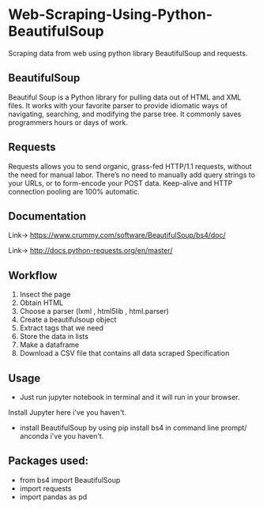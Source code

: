 # Web-Scraping-Using-Python-BeautifulSoup
Scraping data from web using python library BeautifulSoup and requests.
## BeautifulSoup
Beautiful Soup is a Python library for pulling data out of HTML and XML files.
It works with your favorite parser to provide idiomatic ways of navigating, searching, and modifying the parse tree.
It commonly saves programmers hours or days of work.

## Requests
Requests allows you to send organic, grass-fed HTTP/1.1 requests, without the need for manual labor.
There’s no need to manually add query strings to your URLs, or to form-encode your POST data.
Keep-alive and HTTP connection pooling are 100% automatic.

## Documentation
Link-> https://www.crummy.com/software/BeautifulSoup/bs4/doc/

Link-> http://docs.python-requests.org/en/master/

## Workflow
1. Insect the page
2. Obtain HTML
3. Choose a parser (lxml , html5lib , html.parser)
4. Create a beautifulsoup object
5. Extract tags that we need
6. Store the data in lists
7. Make a dataframe
8. Download a CSV file that contains all data scraped
Specification

## Usage
- Just run jupyter notebook in terminal and it will run in your browser.

Install Jupyter here i've you haven't.

- install BeautifulSoup by using pip install bs4 in command line prompt/ anconda i've you haven't.

## Packages used:
- from bs4 import BeautifulSoup
- import requests
- import pandas as pd






